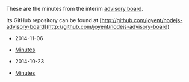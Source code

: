 These are the minutes from the interim [advisory
board](https://www.joyent.com/blog/node-js-advisory-board).

Its GitHub repository can be found at
[http://github.com/joyent/nodejs-advisory-board](http://github.com/joyent/nodejs-advisory-board)

 * 2014-11-06
  - [Minutes](2014-11-06/minutes.md)
 * 2014-10-23
  - [Minutes](2014-10-23/minutes.md)
